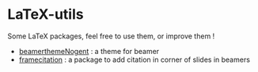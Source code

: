 # LaTeX-utils

Some LaTeX packages, feel free to use them, or improve them !

- [beamerthemeNogent](beamerthemeNogent) : a theme for beamer
- [framecitation](framecitation) : a package to add citation in corner of slides in beamers